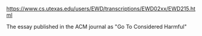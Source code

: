 https://www.cs.utexas.edu/users/EWD/transcriptions/EWD02xx/EWD215.html

The essay published in the ACM journal as "Go To Considered Harmful"